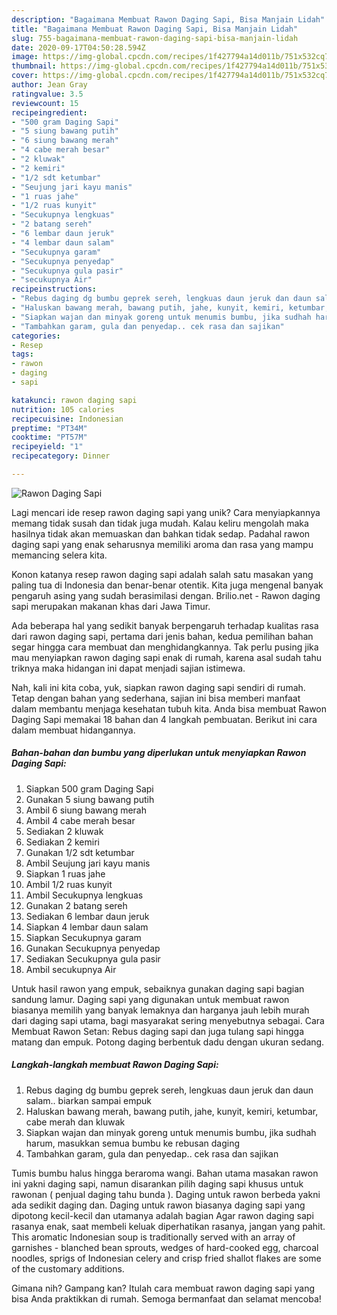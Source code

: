 ```yaml
---
description: "Bagaimana Membuat Rawon Daging Sapi, Bisa Manjain Lidah"
title: "Bagaimana Membuat Rawon Daging Sapi, Bisa Manjain Lidah"
slug: 755-bagaimana-membuat-rawon-daging-sapi-bisa-manjain-lidah
date: 2020-09-17T04:50:28.594Z
image: https://img-global.cpcdn.com/recipes/1f427794a14d011b/751x532cq70/rawon-daging-sapi-foto-resep-utama.jpg
thumbnail: https://img-global.cpcdn.com/recipes/1f427794a14d011b/751x532cq70/rawon-daging-sapi-foto-resep-utama.jpg
cover: https://img-global.cpcdn.com/recipes/1f427794a14d011b/751x532cq70/rawon-daging-sapi-foto-resep-utama.jpg
author: Jean Gray
ratingvalue: 3.5
reviewcount: 15
recipeingredient:
- "500 gram Daging Sapi"
- "5 siung bawang putih"
- "6 siung bawang merah"
- "4 cabe merah besar"
- "2 kluwak"
- "2 kemiri"
- "1/2 sdt ketumbar"
- "Seujung jari kayu manis"
- "1 ruas jahe"
- "1/2 ruas kunyit"
- "Secukupnya lengkuas"
- "2 batang sereh"
- "6 lembar daun jeruk"
- "4 lembar daun salam"
- "Secukupnya garam"
- "Secukupnya penyedap"
- "Secukupnya gula pasir"
- "secukupnya Air"
recipeinstructions:
- "Rebus daging dg bumbu geprek sereh, lengkuas daun jeruk dan daun salam.. biarkan sampai empuk"
- "Haluskan bawang merah, bawang putih, jahe, kunyit, kemiri, ketumbar, cabe merah dan kluwak"
- "Siapkan wajan dan minyak goreng untuk menumis bumbu, jika sudhah harum, masukkan semua bumbu ke rebusan daging"
- "Tambahkan garam, gula dan penyedap.. cek rasa dan sajikan"
categories:
- Resep
tags:
- rawon
- daging
- sapi

katakunci: rawon daging sapi 
nutrition: 105 calories
recipecuisine: Indonesian
preptime: "PT34M"
cooktime: "PT57M"
recipeyield: "1"
recipecategory: Dinner

---
```



![Rawon Daging Sapi](https://img-global.cpcdn.com/recipes/1f427794a14d011b/751x532cq70/rawon-daging-sapi-foto-resep-utama.jpg)

Lagi mencari ide resep rawon daging sapi yang unik? Cara menyiapkannya memang tidak susah dan tidak juga mudah. Kalau keliru mengolah maka hasilnya tidak akan memuaskan dan bahkan tidak sedap. Padahal rawon daging sapi yang enak seharusnya memiliki aroma dan rasa yang mampu memancing selera kita.

Konon katanya resep rawon daging sapi adalah salah satu masakan yang paling tua di Indonesia dan benar-benar otentik. Kita juga mengenal banyak pengaruh asing yang sudah berasimilasi dengan. Brilio.net - Rawon daging sapi merupakan makanan khas dari Jawa Timur.

Ada beberapa hal yang sedikit banyak berpengaruh terhadap kualitas rasa dari rawon daging sapi, pertama dari jenis bahan, kedua pemilihan bahan segar hingga cara membuat dan menghidangkannya. Tak perlu pusing jika mau menyiapkan rawon daging sapi enak di rumah, karena asal sudah tahu triknya maka hidangan ini dapat menjadi sajian istimewa.


Nah, kali ini kita coba, yuk, siapkan rawon daging sapi sendiri di rumah. Tetap dengan bahan yang sederhana, sajian ini bisa memberi manfaat dalam membantu menjaga kesehatan tubuh kita. Anda bisa membuat Rawon Daging Sapi memakai 18 bahan dan 4 langkah pembuatan. Berikut ini cara dalam membuat hidangannya.

<!--inarticleads1-->

##### Bahan-bahan dan bumbu yang diperlukan untuk menyiapkan Rawon Daging Sapi:

1. Siapkan 500 gram Daging Sapi
1. Gunakan 5 siung bawang putih
1. Ambil 6 siung bawang merah
1. Ambil 4 cabe merah besar
1. Sediakan 2 kluwak
1. Sediakan 2 kemiri
1. Gunakan 1/2 sdt ketumbar
1. Ambil Seujung jari kayu manis
1. Siapkan 1 ruas jahe
1. Ambil 1/2 ruas kunyit
1. Ambil Secukupnya lengkuas
1. Gunakan 2 batang sereh
1. Sediakan 6 lembar daun jeruk
1. Siapkan 4 lembar daun salam
1. Siapkan Secukupnya garam
1. Gunakan Secukupnya penyedap
1. Sediakan Secukupnya gula pasir
1. Ambil secukupnya Air


Untuk hasil rawon yang empuk, sebaiknya gunakan daging sapi bagian sandung lamur. Daging sapi yang digunakan untuk membuat rawon biasanya memilih yang banyak lemaknya dan harganya jauh lebih murah dari daging sapi utama, bagi masyarakat sering menyebutnya sebagai. Cara Membuat Rawon Setan: Rebus daging sapi dan juga tulang sapi hingga matang dan empuk. Potong daging berbentuk dadu dengan ukuran sedang. 

<!--inarticleads2-->

##### Langkah-langkah membuat Rawon Daging Sapi:

1. Rebus daging dg bumbu geprek sereh, lengkuas daun jeruk dan daun salam.. biarkan sampai empuk
1. Haluskan bawang merah, bawang putih, jahe, kunyit, kemiri, ketumbar, cabe merah dan kluwak
1. Siapkan wajan dan minyak goreng untuk menumis bumbu, jika sudhah harum, masukkan semua bumbu ke rebusan daging
1. Tambahkan garam, gula dan penyedap.. cek rasa dan sajikan


Tumis bumbu halus hingga beraroma wangi. Bahan utama masakan rawon ini yakni daging sapi, namun disarankan pilih daging sapi khusus untuk rawonan ( penjual daging tahu bunda ). Daging untuk rawon berbeda yakni ada sedikit daging dan. Daging untuk rawon biasanya daging sapi yang dipotong kecil-kecil dan utamanya adalah bagian Agar rawon daging sapi rasanya enak, saat membeli keluak diperhatikan rasanya, jangan yang pahit. This aromatic Indonesian soup is traditionally served with an array of garnishes - blanched bean sprouts, wedges of hard-cooked egg, charcoal noodles, sprigs of Indonesian celery and crisp fried shallot flakes are some of the customary additions. 

Gimana nih? Gampang kan? Itulah cara membuat rawon daging sapi yang bisa Anda praktikkan di rumah. Semoga bermanfaat dan selamat mencoba!
